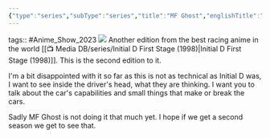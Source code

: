 ```yaml
---
{"type":"series","subType":"series","title":"MF Ghost","englishTitle":"MF Ghost","year":2023,"dataSource":"MALAPI","url":"https://myanimelist.net/anime/50695/MF_Ghost","id":50695,"genres":["Sports"],"studios":["Felix Film"],"episodes":12,"duration":"23 min per ep","onlineRating":7.68,"actors":null,"image":"https://cdn.myanimelist.net/images/anime/1249/132348.jpg","released":true,"streamingServices":["Crunchyroll","Ani-One Asia","Bahamut Anime Crazy"],"airing":true,"airedFrom":"02/10/2023","airedTo":"18/12/2023","watched":true,"lastWatched":"","personalRating":0,"tags":["mediaDB/tv/series"],"dateWatched":"watching","rating":"⭐ 8.5","Hours":4.6,"dg-publish":true,"status":"🟢 watched","permalink":"/media-db/series/mf-ghost-2023/","dgPassFrontmatter":true,"noteIcon":"3","created":"2023-12-14T22:57:06.276+05:30","updated":"2023-12-19T10:44:25.904+05:30"}
---
```


tags:: #Anime_Show_2023 
<img src="https://cdn.myanimelist.net/images/anime/1249/132348.jpg">
Another edition from the best racing anime in the world [[📺 Media DB/series/Initial D First Stage (1998)\|Initial D First Stage (1998)]]. This is the second edition to it.

I'm a bit disappointed with it so far as this is not as technical as Initial D was, I want to see inside the driver's head, what they are thinking. I want you to talk about the car's capabilities and small things that make or break the cars.

Sadly MF Ghost is not doing it that much yet. I hope if we get a second season we get to see that.